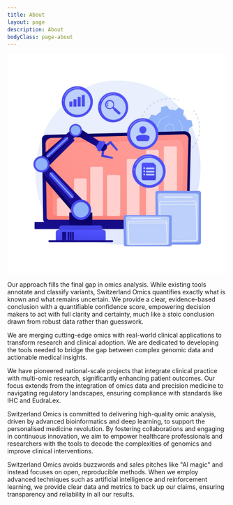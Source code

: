 ```yaml
---
title: About
layout: page
description: About
bodyClass: page-about
---
```


![Accounting Services](/images/freepik_vectorjuice/online-business-development-gradual-growth-positive-tendency-gain-indicator-statistics-chart-diagram-female-analyst-cartoon-character_335657-2548.jpg)


Our approach fills the final gap in omics analysis. 
While existing tools annotate and classify variants, Switzerland Omics quantifies exactly what is known and what remains uncertain. 
We provide a clear, evidence-based conclusion with a quantifiable confidence score, empowering decision makers to act with full clarity and certainty, much like a stoic conclusion drawn from robust data rather than guesswork.

We are merging cutting-edge omics with real-world clinical applications to transform research and clinical adoption.
We are dedicated to developing the tools needed to bridge the gap between complex genomic data and actionable medical insights.

We have pioneered national-scale projects that integrate clinical practice with multi-omic research, significantly enhancing patient outcomes. 
Our focus extends from the integration of omics data and precision medicine to navigating regulatory landscapes, ensuring compliance with standards like IHC and EudraLex.

Switzerland Omics is committed to delivering high-quality omic analysis, driven by advanced bioinformatics and deep learning, to support the personalised medicine revolution. 
By fostering collaborations and engaging in continuous innovation, we aim to empower healthcare professionals and researchers with the tools to decode the complexities of genomics and improve clinical interventions.

Switzerland Omics avoids buzzwords and sales pitches like "AI magic" and instead focuses on open, reproducible methods. When we employ advanced techniques such as artificial intelligence and reinforcement learning, we provide clear data and metrics to back up our claims, ensuring transparency and reliability in all our results.
